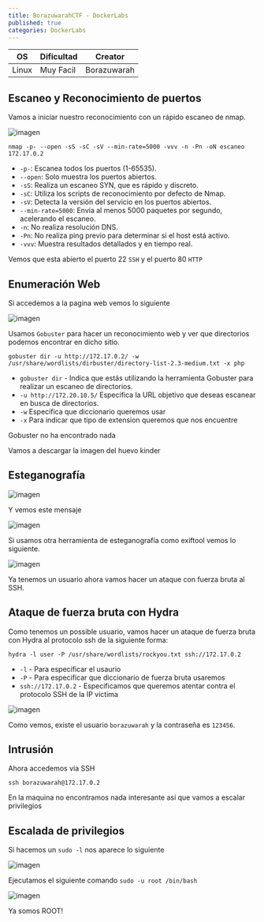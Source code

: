 ```yaml
---
title: BorazuwarahCTF - DockerLabs
published: true
categories: DockerLabs
---
```



| OS    | Dificultad | Creator     |
| ----- | ---------- | ----------- |
| Linux | Muy Facil  | Borazuwarah |


## Escaneo y Reconocimiento de puertos

Vamos a iniciar nuestro reconocimiento con un rápido escaneo de nmap.

![imagen](https://github.com/romabri/romabri.github.io/assets/51706860/60057ccd-3ae1-4488-b435-80e57be12546)


`nmap -p- --open -sS -sC -sV --min-rate=5000 -vvv -n -Pn -oN escaneo 172.17.0.2`
-  `-p-`: Escanea todos los puertos (1-65535).
- `--open`: Solo muestra los puertos abiertos.
- `-sS`: Realiza un escaneo SYN, que es rápido y discreto.
- `-sC`: Utiliza los scripts de reconocimiento por defecto de Nmap.
- `-sV`: Detecta la versión del servicio en los puertos abiertos.
- `--min-rate=5000`: Envía al menos 5000 paquetes por segundo, acelerando el escaneo.
- `-n`: No realiza resolución DNS.
- `-Pn`: No realiza ping previo para determinar si el host está activo.
- `-vvv`: Muestra resultados detallados y en tiempo real.

Vemos que esta abierto el puerto 22 `SSH` y el puerto 80 `HTTP`

## Enumeración Web
Si accedemos a la pagina web vemos lo siguiente 

![imagen](https://github.com/romabri/romabri.github.io/assets/51706860/ec6bf7ad-1d08-4f06-a2dc-5521566e7d0c)


Usamos `Gobuster` para hacer un reconocimiento web y ver que directorios podemos encontrar en dicho sitio.

`gobuster dir -u http://172.17.0.2/ -w /usr/share/wordlists/dirbuster/directory-list-2.3-medium.txt -x php`
- `gobuster dir` - Indica que estás utilizando la herramienta Gobuster para realizar un escaneo de directorios.
- `-u http://172.20.10.5/` Especifica la URL objetivo que deseas escanear en busca de directorios.
- `-w` Especifica que diccionario queremos usar
- `-x` Para indicar que tipo de extension queremos que nos encuentre

Gobuster no ha encontrado nada

Vamos a descargar la imagen del huevo kinder

## Esteganografía

![imagen](https://github.com/romabri/romabri.github.io/assets/51706860/7a034b01-2ab4-4c9d-8391-631f7de46e66)

Y vemos este mensaje

![imagen](https://github.com/romabri/romabri.github.io/assets/51706860/fe660f0d-d28f-4a05-aa4e-b8629e53680d)

Si usamos otra herramienta de esteganografía como exiftool vemos lo siguiente.

![imagen](https://github.com/romabri/romabri.github.io/assets/51706860/6675ef5f-2e4c-4687-bbb2-ad479e995c1e)

Ya tenemos un usuario ahora vamos hacer un ataque con fuerza bruta al SSH.

## Ataque de fuerza bruta con Hydra

Como tenemos un possible usuario, vamos hacer un ataque de fuerza bruta con Hydra al protocolo ssh de la siguiente forma:

`hydra -l user -P /usr/share/wordlists/rockyou.txt ssh://172.17.0.2`
- `-l` - Para especificar el usaurio
- `-P` - Para especificar que diccionario de fuerza bruta usaremos
- `ssh://172.17.0.2` - Especificamos que queremos atentar contra el protocolo SSH de la IP victima

![imagen](https://github.com/romabri/romabri.github.io/assets/51706860/4c963eaf-07ae-4dba-9c3f-2cd72c9351a3)


Como vemos, existe el usuario `borazuwarah` y la contraseña es `123456`.

## Intrusión

Ahora accedemos vía SSH 

`ssh borazuwarah@172.17.0.2`

En la maquina no encontramos nada interesante así que vamos a escalar privilegios
## Escalada de privilegios


Si hacemos un `sudo -l` nos aparece lo siguiente

![imagen](https://github.com/romabri/romabri.github.io/assets/51706860/a0b30b01-1bd7-4eb6-97f1-01463af89d12)

Ejecutamos el siguiente comando `sudo -u root /bin/bash`

![imagen](https://github.com/romabri/romabri.github.io/assets/51706860/c9ac9885-30c0-4eca-9c26-d9e3eaa559c7)

Ya somos ROOT!
